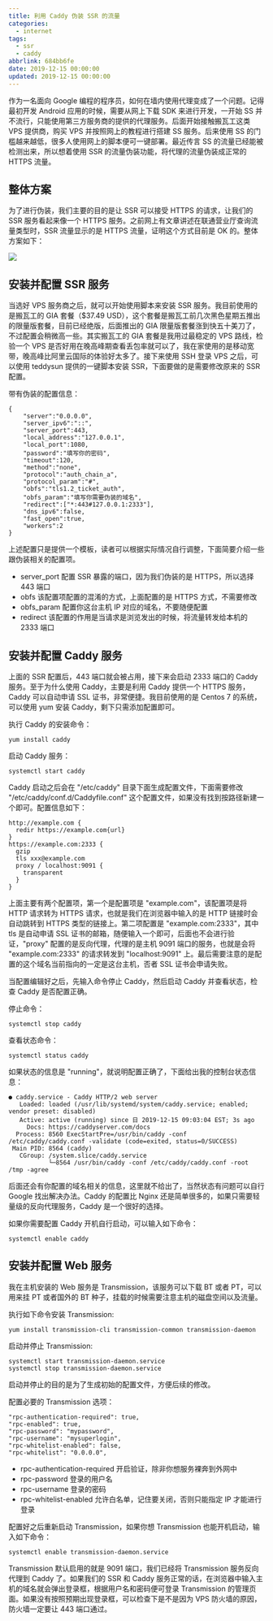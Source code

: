 ```yaml
---
title: 利用 Caddy 伪装 SSR 的流量
categories:
  - internet
tags:
  - ssr
  - caddy
abbrlink: 684bb6fe
date: 2019-12-15 00:00:00
updated: 2019-12-15 00:00:00
---
```


作为一名面向 Google 编程的程序员，如何在墙内使用代理变成了一个问题。记得最初开发 Android 应用的时候，需要从网上下载 SDK 来进行开发，一开始 SS 并不流行，只能使用第三方服务商的提供的代理服务。后面开始接触搬瓦工这类 VPS 提供商，购买 VPS 并按照网上的教程进行搭建 SS 服务。后来使用 SS 的门槛越来越低，很多人使用网上的脚本便可一键部署。最近传言 SS 的流量已经能被检测出来，所以想着使用 SSR 的流量伪装功能，将代理的流量伪装成正常的 HTTPS 流量。

<!--more-->

## 整体方案

为了进行伪装，我们主要的目的是让 SSR 可以接受 HTTPS 的请求，让我们的 SSR 服务看起来像一个 HTTPS 服务。之前网上有文章讲述在联通营业厅查询流量类型时，SSR 流量显示的是 HTTPS 流量，证明这个方式目前是 OK 的。整体方案如下：

![](https://www.itren.tech/2019/media/15764260119229.jpg)

## 安装并配置 SSR 服务

当选好 VPS 服务商之后，就可以开始使用脚本来安装 SSR 服务。我目前使用的是搬瓦工的 GIA 套餐（$37.49 USD），这个套餐是搬瓦工前几次黑色星期五推出的限量版套餐，目前已经绝版，后面推出的 GIA 限量版套餐涨到快五十美刀了，不过配置会稍微高一些。其实搬瓦工的 GIA 套餐是我用过最稳定的 VPS 路线，检验一个 VPS 是否好用在晚高峰期查看丢包率就可以了，我在家使用的是移动宽带，晚高峰比阿里云国际的体验好太多了。接下来使用 SSH 登录 VPS 之后，可以使用 teddysun 提供的一键脚本安装 SSR，下面要做的是需要修改原来的 SSR 配置。

带有伪装的配置信息：

```
{
    "server":"0.0.0.0",
    "server_ipv6":"::",
    "server_port":443,
    "local_address":"127.0.0.1",
    "local_port":1080,
    "password":"填写你的密码",
    "timeout":120,
    "method":"none",
    "protocol":"auth_chain_a",
    "protocol_param":"#",
    "obfs":"tls1.2_ticket_auth",
    "obfs_param":"填写你需要伪装的域名",
    "redirect":["*:443#127.0.0.1:2333"],
    "dns_ipv6":false,
    "fast_open":true,
    "workers":2
}
```

上述配置只是提供一个模板，读者可以根据实际情况自行调整，下面简要介绍一些跟伪装相关的配置项。

* server_port 配置 SSR 暴露的端口，因为我们伪装的是 HTTPS，所以选择 443 端口
* obfs 该配置项配置的混淆的方式，上面配置的是 HTTPS 方式，不需要修改
* obfs_param 配置你这台主机 IP 对应的域名，不要随便配置
* redirect 该配置的作用是当请求是浏览发出的时候，将流量转发给本机的 2333 端口

## 安装并配置 Caddy 服务

上面的 SSR 配置后，443 端口就会被占用，接下来会启动 2333 端口的 Caddy 服务。至于为什么使用 Caddy，主要是利用 Caddy 提供一个 HTTPS 服务，Caddy 可以自动申请 SSL 证书，非常便捷。我目前使用的是 Centos 7 的系统，可以使用 yum 安装 Caddy，剩下只需添加配置即可。

执行 Caddy 的安装命令：

```
yum install caddy
```

启动 Caddy 服务：

```
systemctl start caddy
```

Caddy 启动之后会在 "/etc/caddy" 目录下面生成配置文件，下面需要修改 "/etc/caddy/conf.d/Caddyfile.conf" 这个配置文件，如果没有找到按路径新建一个即可。配置信息如下：

```
http://example.com {
  redir https://example.com{url}
}
https://example.com:2333 {
  gzip
  tls xxx@example.com
  proxy / localhost:9091 {
    transparent
  }
}
```

上面主要有两个配置项，第一个是配置项是 "example.com"，该配置项是将 HTTP 请求转为 HTTPS 请求，也就是我们在浏览器中输入的是 HTTP 链接时会自动跳转到 HTTPS 类型的链接上。第二项配置是 "example.com:2333"，其中 tls 是自动申请 SSL 证书的邮箱，随便输入一个即可，后面也不会进行验证，"proxy" 配置的是反向代理，代理的是主机 9091 端口的服务，也就是会将 "example.com:2333" 的请求转发到 "localhost:9091" 上。最后需要注意的是配置的这个域名当前指向的一定是这台主机，否者 SSL 证书会申请失败。

当配置编辑好之后，先输入命令停止 Caddy，然后启动 Caddy 并查看状态，检查 Caddy 是否配置正确。

停止命令：

```
systemctl stop caddy
```

查看状态命令：

```
systemctl status caddy
```

如果状态的信息是 "running"，就说明配置正确了，下面给出我的控制台状态信息：

```
● caddy.service - Caddy HTTP/2 web server
   Loaded: loaded (/usr/lib/systemd/system/caddy.service; enabled; vendor preset: disabled)
   Active: active (running) since 日 2019-12-15 09:03:04 EST; 3s ago
     Docs: https://caddyserver.com/docs
  Process: 8560 ExecStartPre=/usr/bin/caddy -conf /etc/caddy/caddy.conf -validate (code=exited, status=0/SUCCESS)
 Main PID: 8564 (caddy)
   CGroup: /system.slice/caddy.service
           └─8564 /usr/bin/caddy -conf /etc/caddy/caddy.conf -root /tmp -agree
```

后面还会有你配置的域名相关的信息，这里就不给出了，当然状态有问题可以自行 Google 找出解决办法。Caddy 的配置比 Nginx 还是简单很多的，如果只需要轻量级的反向代理服务，Caddy 是一个很好的选择。

如果你需要配置 Caddy 开机自行启动，可以输入如下命令：

```
systemctl enable caddy
```

## 安装并配置 Web 服务

我在主机安装的 Web 服务是 Transmission，该服务可以下载 BT 或者 PT，可以用来挂 PT 或者国外的 BT 种子，挂载的时候需要注意主机的磁盘空间以及流量。

执行如下命令安装 Transmission:

```
yum install transmission-cli transmission-common transmission-daemon    
```

启动并停止 Transmission:

```
systemctl start transmission-daemon.service
systemctl stop transmission-daemon.service
```

启动并停止的目的是为了生成初始的配置文件，方便后续的修改。

配置必要的 Transmission 选项：

```
"rpc-authentication-required": true,
"rpc-enabled": true,
"rpc-password": "mypassword",
"rpc-username": "mysuperlogin",
"rpc-whitelist-enabled": false,
"rpc-whitelist": "0.0.0.0",
```

* rpc-authentication-required 开启验证，除非你想服务裸奔到外网中
* rpc-password 登录的用户名
* rpc-username 登录的密码
* rpc-whitelist-enabled 允许白名单，记住要关闭，否则只能指定 IP 才能进行登录

配置好之后重新启动 Transmission，如果你想 Transmission 也能开机启动，输入如下命令：

```
systemctl enable transmission-daemon.service
```
Transmission 默认启用的就是 9091 端口，我们已经将 Transmission 服务反向代理到 Caddy 了。如果我们的 SSR 和 Caddy 服务正常的话，在浏览器中输入主机的域名就会弹出登录框，根据用户名和密码便可登录 Transmission 的管理页面。如果没有按照预期出现登录框，可以检查下是不是因为 VPS 防火墙的原因，防火墙一定要让 443 端口通过。




